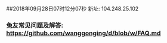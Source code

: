 ##2018年09月28日07时12分07秒 新址: 104.248.25.102
### 兔友常见问题及解答: https://github.com/wanggonging/d/blob/w/FAQ.md
